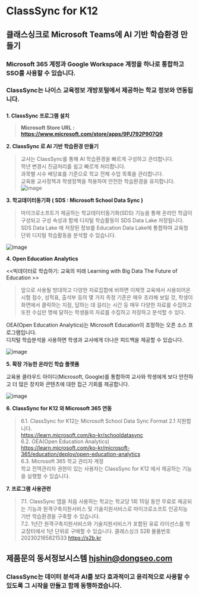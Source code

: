 # ClassSync for K12   
## 클래스싱크로 Microsoft Teams에 AI 기반 학습환경 만들기
### Microsoft 365 계정과 Google Workspace 계정을 하나로 통합하고 SSO를 사용할 수 있습니다.
### ClassSync는 나이스 교육정보 개방포털에서 제공하는 학교 정보와 연동됩니다.
### 

**1. ClassSync 프로그램 설치**    
> **Microsoft Store URL : https://www.microsoft.com/store/apps/9PJ792P907Q9**    

**2. ClassSync 로 AI 기반 학습환경 만들기**   
   

> 교사는 ClassSync를 통해 AI 학습환경을 빠르게 구성하고 관리합니다.    
> 학년 변경시 진급처리를 쉽고 빠르게 처리합니다.   
> 과목별 시수 배당표를 기준으로 학교 전체 수업 목록을 관리합니다.   
> 교육용 교사정책과 학생정책을 적용하여 안전한 학습환경을 유지합니다.  
![image](https://user-images.githubusercontent.com/16409151/215871938-54b7a3d4-409d-4e91-91e2-8b1bb43a6821.png)
   

**3. 학교데이터동기화 ( SDS : Microsoft School Data Sync )**  

> 마이크로소프트가 제공하는 학교데이터동기화(SDS) 기능을 통해 온라인 학급이 구성되고 구성 속성과 함께 디지털 학습활동이 SDS Data Lake 저장됩니다.
> SDS Data Lake 에 저장된 정보를 Education Data Lake에 통합하여 교육청 단위 디지털 학습활동을 분석할 수 있습니다.
   
   ![image](https://user-images.githubusercontent.com/16409151/213898735-81058867-2488-4d8b-a44e-5dad5adb00ef.png)


**4. Open Education Analytics**

   <<빅데이터로 학습하기: 교육의 미래 Learning with Big Data The Future of Education >>  
   
>앞으로 사용될 방대하고 다양한 자료집합에 비하면 이제껏 교육에서 사용되어온 시험 점수, 성적표, 출석부 등의 몇 가지 측정 기준은 매우 초라해 보일 것, 학생이 화면에서 클릭하는 지점, 답하는 데 걸리는 시간 등 매우 다양한 자료를 수집하고 또한 수십만 명에 달하는 학생들의 자료를 수집하고 저장하고 분석할 수 있다.
   
  OEA(Open Education Analytics)는 Microsoft Education이 조정하는 오픈 소스 프로그램입니다.  
  디지털 학습분석을 사용하면 학생과 교사에게 더나은 피드백을 제공할 수 있습니다.

   ![image](https://user-images.githubusercontent.com/16409151/213896858-f4d6bd35-07ce-45d7-ac30-e7d26c51490b.png)

**5. 확장 가능한 온라인 학습 플랫폼** 

   교육용 클라우드 아이디(Microsoft, Google)를 통합하여 교사와 학생에게 보다 안전하고 더 많은 장치와 콘텐츠에 대한 접근 기회를 제공합니다.

  ![image](https://user-images.githubusercontent.com/16409151/213899720-a4ad63bd-0738-4a26-bf59-efc0fdfae857.png)

**6. ClassSync for K12 와 Microsoft 365 연동**   
> 6.1. ClassSync for K12는 Microsoft School Data Sync Format 2.1 지원합니다.  
> https://learn.microsoft.com/ko-kr/schooldatasync  
> 6.2. OEA(Open Education Analytics)  
> https://learn.microsoft.com/ko-kr/microsoft-365/education/deploy/open-education-analytics  
> 6.3. Microsoft 365 학교 관리자 계정  
> 학교 전역관리자 권한이 있는 사용자는 ClassSync for K12 에서 제공하는 기능을 실행할 수 있습니다.  

**7. 프로그램 사용관련**    
> 7.1. ClassSync 앱을 처음 사용하는 학교는 학교당 1회 15일 동안 무료로 제공되는 기능과 원격구축지원서비스 및 기술지원서비스로 마이크로소프트 인공지능 기반 학습환경을 구축할 수 있습니다.   
> 7.2. 1년간 원격구축지원서비스와 기술지원서비스가 포함된 유료 라이선스를 학교장터에서 1년 단위로 구매할 수 있습니다. 클래스싱크 S2B 물품번호 202302165821533 https://s2b.kr      

## 제품문의 동서정보시스템 hjshin@dongseo.com
### ClassSync는 데이터 분석과 AI를 보다 효과적이고 윤리적으로 사용할 수 있도록 그 시작을 만들고 함께 동행하겠습니다.
